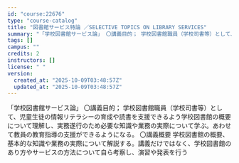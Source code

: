 ```yaml
---
id: "course:22676"
type: "course-catalog"
title: "図書館サービス特論 ／SELECTIVE TOPICS ON LIBRARY SERVICES"
summary: "「学校図書館サービス論」 〇講義目的； 学校図書館職員（学校司書等）として、児童生徒の情報リテラシーの育成や読書を支援できるよう学校図書館の概要について理解し、実務遂行のため必要な知識や業務の実際について学ぶ。あわせて教員の教育指導の支援が…"
tags: []
campus: ""
credits: 2
instructors: []
license: " "
version:
  created_at: "2025-10-09T03:48:57Z"
  updated_at: "2025-10-09T03:48:57Z"
---
```


「学校図書館サービス論」 〇講義目的； 学校図書館職員（学校司書等）として、児童生徒の情報リテラシーの育成や読書を支援できるよう学校図書館の概要について理解し、実務遂行のため必要な知識や業務の実際について学ぶ。あわせて教員の教育指導の支援ができるようになる。 〇講義概要 学校図書館の概要、基本的な知識や業務の実際について解説する。講義だけではなく、学校図書館のあり方やサービスの方法について自ら考察し、演習や発表を行う
